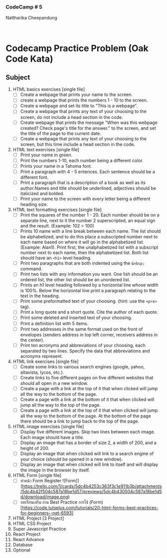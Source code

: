 
### CodeCamp # 5 <br>
Nattharika Cheepandung <br>
<br>
<br>

# Codecamp Practice Problem (Oak Code Kata)

## Subject

 1. HTML basics exercises [single file] <br>
    - [ ] Create a webpage that prints your name to the screen.
    - [ ] create a webpage that prints the numbers 1 - 10 to the screen.
    - [ ] Create a webpage and set its title to "This is a webpage".
    - [ ] Create a webpage that prints any text of your choosing to the screen, do not include a head section in the code.
    - [ ] Create webpage that prints the message "When was this webpage created? Check page's title for the answer." to the screen, and set the title of the page to the current date.
    - [ ] Create a webpage that prints any text of your choosing to the screen, but this time include a head section in the code.
 1. HTML text exercises [single file]<br>
    - [ ] Print your name in green.
    - [ ] Print the numbers 1-10, each number being a different color.
    - [ ] Prints your name in a Tahoma font.
    - [ ] Print a paragraph with 4 - 5 entences. Each sentence should be a different font.
    - [ ] Print a paragraph that is a description of a book as well as its author.Names and title should be underlined, adjectives should be italicized and bolded.
    - [ ] Print your name to the screen with every letter being a different heading size.
 1. HTML text formatting exercises [single file]<br> 
    - [ ] Print the squares of the number 1 - 20. Each number should be on a separate line, next to it the number 2 superscripted, an equal sign and the result. (Example: 102 = 100)
    - [ ] Prints 10 name with a line break between each name. The list should be alphabetized, and to do this place a subscripted number next to each name based on where it will go in the alphabetized list. (Example: Alan1). Print first, the unalphabetized list with a subscript number next to each name, then the alphabetized list. Both list should have an `<h1>` level heading.
    - [ ] Print two paragraphs that are both indented using the `&nbsp;` command.
    - [ ] Print two lists with any information you want. One lish should be an ordered list, the other list should be an unordered list.
    - [ ] Prints an h1 level heading followed by a horizontal line whose width is 100%. Below the horizontal line print a paragraph relating to the text in the heading.
    - [ ] Print some preformatted text of your choosing. (hint: use the `<pre>` tag).
    - [ ] Print a long quote and a short quote. Cite the author of each quote.
    - [ ] Print some deleted and inserted text of your choosing.
    - [ ] Print a definition list with 5 items.
    - [ ] Print two addresses in the same format used on the front of envelopes (senders address in top left corner, receivers address in the center).
    - [ ] Print ten acronyms and abbreviations of your choosing, each separated by two lines. Specify the data that abbreviations and acronyms represent.
 1. HTML link exercises [single file]<br>
    - [ ] Create some links to various search engines (google, yahoo, altavista, lycos, etc.).
    - [ ] Create links to five different pages on five different websites that should all open in a new window.
    - [ ] Create a page with a link at the top of it that when clicked will jump all the way to the bottom of the page.
    - [ ] Create a page with a link at the bottom of it that when clicked will jump all the way to the top of the page.
    - [ ] Create a page with a link at the top of it that when clicked will jump all the way to the bottom of the page. At the bottom of the page there should be a link to jump back to the top of the page.
 1. HTML image exercises [single file]<br>
    - [ ] Display five different images. Skip two lines between each image. Each image should have a title.
    - [ ] Display an image that has a border of size 2, a width of 200, and a height of 200.
    - [ ] Display an image that when clicked will link to a search engine of your choice (should be opened in a new window).
    - [ ] Display an image that when clicked will link to itself and will display the image in the browser by itself.
 1. HTML Form  [single file]<br>
    - [ ] ทำหน้า Form Register ![Form]](https://trello.com/1/cards/5dc4b4253c363f3c1e911b3b/attachments/5dc4b42f504c587a18be1d57/previews/5dc4b430504c587a18be1d5d/download/image.png)
    - [ ] บทเรียนเสริม อ่าน Best Practice การใช้ (Form)[https://code.tutsplus.com/tutorials/20-html-forms-best-practices-for-beginners--net-6593]
 1. HTML Project [3 Project]<br>
 1. HTML CSS Project <br>
 1. Super Javascript Practice <br>
 1. React Project <br>
 1. React Advance <br>
 1. Database <br>
 1. Optional <br>